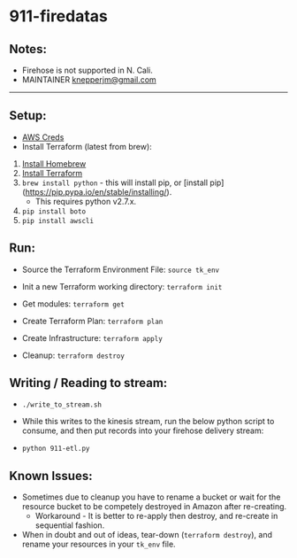 # 911-firedatas

## Notes:
* Firehose is not supported in N. Cali.
* MAINTAINER knepperjm@gmail.com

---

## Setup:
* [AWS Creds](http://docs.aws.amazon.com/cli/latest/userguide/cli-chap-getting-started.html)
* Install Terraform (latest from brew):
1. [Install Homebrew](https://brew.sh/)
2. [Install Terraform](http://brewformulas.org/Terraform)
3. `brew install python` - this will install pip, or [install pip] (https://pip.pypa.io/en/stable/installing/). 
   * This requires python v2.7.x.
4. `pip install boto`
5. `pip install awscli`


## Run:

* Source the Terraform Environment File:
  `source tk_env`

* Init a new Terraform working directory:
  `terraform init`

* Get modules:
  `terraform get`

* Create Terraform Plan:
  `terraform plan`

* Create Infrastructure:
  `terraform apply`

* Cleanup:
  `terraform destroy`



## Writing / Reading to stream:

* `./write_to_stream.sh`

* While this writes to the kinesis stream, run the below python script to consume, and then put records into your firehose delivery stream:

* `python 911-etl.py`


## Known Issues:
  * Sometimes due to cleanup you have to rename a bucket or wait for the resource bucket to be competely destroyed in Amazon after re-creating.
    * Workaround - It is better to re-apply then destroy, and re-create in sequential fashion.
  * When in doubt and out of ideas, tear-down (`terraform destroy`), and rename your resources in your `tk_env` file.

